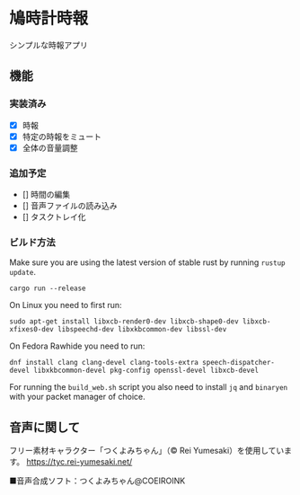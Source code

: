 # 鳩時計時報

シンプルな時報アプリ

## 機能

### 実装済み
 - [x] 時報
 - [x] 特定の時報をミュート
 - [x] 全体の音量調整

### 追加予定
 - [] 時間の編集
 - [] 音声ファイルの読み込み
 - [] タスクトレイ化


### ビルド方法

Make sure you are using the latest version of stable rust by running `rustup update`.

`cargo run --release`

On Linux you need to first run:

`sudo apt-get install libxcb-render0-dev libxcb-shape0-dev libxcb-xfixes0-dev libspeechd-dev libxkbcommon-dev libssl-dev`

On Fedora Rawhide you need to run:

`dnf install clang clang-devel clang-tools-extra speech-dispatcher-devel libxkbcommon-devel pkg-config openssl-devel libxcb-devel`

For running the `build_web.sh` script you also need to install `jq` and `binaryen` with your packet manager of choice.


## 音声に関して

フリー素材キャラクター「つくよみちゃん」（© Rei Yumesaki）を使用しています。
https://tyc.rei-yumesaki.net/

■音声合成ソフト：つくよみちゃん@COEIROINK
